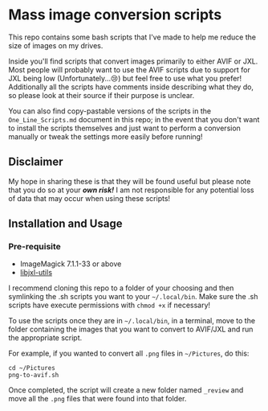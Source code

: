 # Mass image conversion scripts

This repo contains some bash scripts that I've made to help me reduce the size of images on my drives.

Inside you'll find scripts that convert images primarily to either AVIF or JXL. Most people will probably want to use the AVIF scripts due to support for JXL being low (Unfortunately...😢) but feel free to use what you prefer! Additionally all the scripts have comments inside describing what they do, so please look at their source if their purpose is unclear.

You can also find copy-pastable versions of the scripts in the `One_Line_Scripts.md` document in this repo; in the event that you don't want to install the scripts themselves and just want to perform a conversion manually or tweak the settings more easily before running!

## Disclaimer

My hope in sharing these is that they will be found useful but please note that you do so at your ***own risk!*** I am not responsible for any potential loss of data that may occur when using these scripts!

## Installation and Usage
### Pre-requisite
- ImageMagick 7.1.1-33 or above
- [libjxl-utils](https://github.com/libjxl/libjxl)

I recommend cloning this repo to a folder of your choosing and then symlinking the .sh scripts you want to your `~/.local/bin`. Make sure the .sh scripts have execute permissions with `chmod +x` if necessary!

To use the scripts once they are in `~/.local/bin`, in a terminal, move to the folder containing the images that you want to convert to AVIF/JXL and run the appropriate script.

For example, if you wanted to convert all `.png` files in `~/Pictures`, do this:

```
cd ~/Pictures
png-to-avif.sh
```

Once completed, the script will create a new folder named `_review` and move all the `.png` files that were found into that folder.

